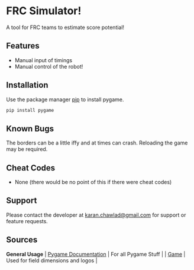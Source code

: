 # FRC Simulator!
A tool for FRC teams to estimate score potential!

## Features
- Manual input of timings
- Manual control of the robot!

## Installation
Use the package manager [pip](https://pip.pypa.io/en/stable/) to install pygame.

```bash
pip install pygame
```

## Known Bugs
The borders can be a little iffy and at times can crash. Reloading the game may be required.

## Cheat Codes
- None (there would be no point of this if there were cheat codes)

## Support
Please contact the developer at karan.chawlad@gmail.com for support or feature requests.

## Sources

**General Usage**
| [Pygame Documentation](https://www.pygame.org/docs/ref/sprite.html) | For all Pygame Stuff |
| [Game](https://www.firstinspires.org/) | Used for field dimensions and logos |
